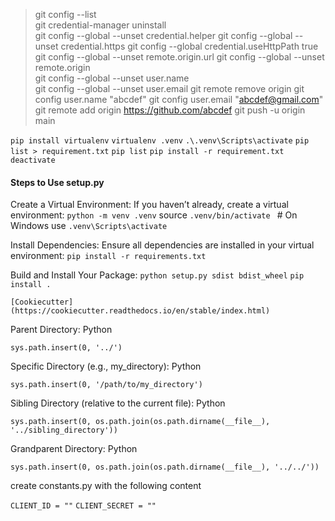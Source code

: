 > git config --list   
> git credential-manager uninstall  
> git config --global --unset credential.helper
> git config --global --unset credential.https
> git config --global credential.useHttpPath true
> git config --global --unset remote.origin.url
> git config --global --unset remote.origin         
> git config --global --unset user.name  
> git config --global --unset user.email
> git remote remove origin
> git config user.name "abcdef" 
> git config user.email "abcdef@gmail.com"  
> git remote add origin https://github.com/abcdef 
> git push -u origin main

` pip install virtualenv `
` virtualenv .venv `
` .\.venv\Scripts\activate ` 
` pip list > requirement.txt `
` pip list `
` pip install -r requirement.txt `
` deactivate `

#### Steps to Use setup.py
Create a Virtual Environment: If you haven’t already, create a virtual environment:
`python -m venv .venv`
source `.venv/bin/activate ` # On Windows use `.venv\Scripts\activate`

Install Dependencies: Ensure all dependencies are installed in your virtual environment:
`pip install -r requirements.txt`

Build and Install Your Package:
`python setup.py sdist bdist_wheel`
`pip install .`

`[Cookiecutter](https://cookiecutter.readthedocs.io/en/stable/index.html)`   

Parent Directory:
Python

`sys.path.insert(0, '../')`

Specific Directory (e.g., my_directory):
Python

`sys.path.insert(0, '/path/to/my_directory')`

Sibling Directory (relative to the current file):
Python

`sys.path.insert(0, os.path.join(os.path.dirname(__file__), '../sibling_directory'))`

Grandparent Directory:
Python

`sys.path.insert(0, os.path.join(os.path.dirname(__file__), '../../'))`

create constants.py with the following content

`CLIENT_ID = ""`
`CLIENT_SECRET = ""`
